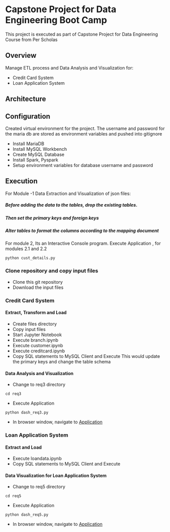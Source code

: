 # Capstone Project for Data Engineering Boot Camp
This project is executed as part of Capstone Project for Data Engineering Course from Per Scholas

## Overview
Manage ETL process and Data Analysis and Visualization for:
- Credit Card System
-  Loan Application System

## Architecture

## Configuration
Created virtual environment for the project. The username and password for the maria db are stored as environment variables and pushed into gitignore
- Install MariaDB
- Install MySQL Workbench
- Create MySQL Database
- Install Spark, Pyspark
- Setup environment variables for database username and password

## Execution
For Module -1 Data Extraction and Visualization of json files:
##### Before adding the data to the tables, drop the existing tables.
##### Then set the primary keys and foreign keys
#####  Alter tables to format the columns according to the mapping document

###

For module 2,
Its an Interactive Console program. 
Execute Application , for modules 2.1 and 2.2

```
python cust_details.py

```

### Clone repository and copy input files
- Clone this git repository
- Download the input files

### Credit Card System

#### Extract, Transform and Load 
- Create files directory
- Copy input files
- Start Jupyter Notebook
- Execute branch.ipynb
- Execute customer.ipynb
- Execute creditcard.ipynb
- Copy SQL statements to MySQL Client and Execute
This would update the primary keys and change the table schema

#### Data Analysis and Visualization
- Change to req3 directory
```
cd req3
```
- Execute Application
```
python dash_req3.py
```
- In browser window, navigate to [Application](http://127.0.0.1:8050)

### Loan Application System

#### Extract and Load
- Execute loandata.ipynb
- Copy SQL statements to MySQL Client and Execute

#### Data Visualization for Loan Application System
- Change to req5 directory
```
cd req5
```
- Execute Application
```
python dash_req5.py
```
- In browser window, navigate to [Application](http://127.0.0.1:8055)







